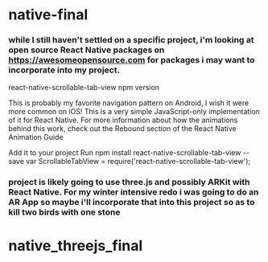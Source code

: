 # native-final

### while I still haven't settled on a specific project, i'm looking at open source React Native packages on https://awesomeopensource.com for packages i may want to incorporate into my project. 

react-native-scrollable-tab-view
npm version

This is probably my favorite navigation pattern on Android, I wish it were more common on iOS! This is a very simple JavaScript-only implementation of it for React Native. For more information about how the animations behind this work, check out the Rebound section of the React Native Animation Guide

Add it to your project
Run npm install react-native-scrollable-tab-view --save
var ScrollableTabView = require('react-native-scrollable-tab-view');

### project is likely going to use three.js and possibly ARKit with React Native. For my winter intensive redo i was going to do an AR App so maybe i'll incorporate that into this project so as to kill two birds with one stone

# native_threejs_final
